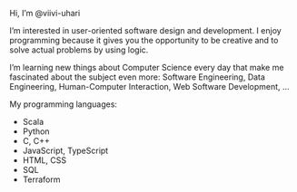 Hi, I’m @viivi-uhari

I’m interested in user-oriented software design and development. 
I enjoy programming because it gives you the opportunity to be creative
and to solve actual problems by using logic.

I’m learning new things about Computer Science every day
that make me fascinated about the subject even more:
Software Engineering, Data Engineering, Human-Computer Interaction, Web Software Development, ...

My programming languages:
- Scala 
- Python 
- C, C++
- JavaScript, TypeScript 
- HTML, CSS
- SQL
- Terraform
